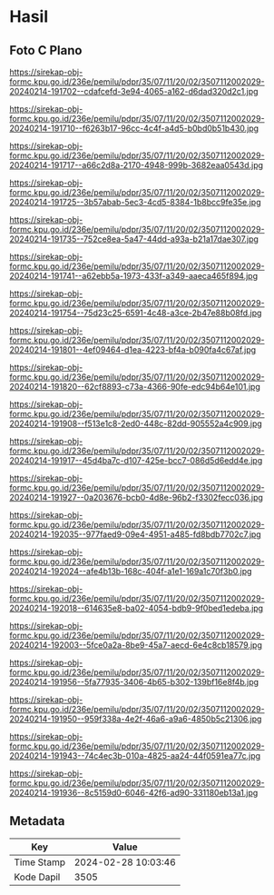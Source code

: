 # Hasil

## Foto C Plano

https://sirekap-obj-formc.kpu.go.id/236e/pemilu/pdpr/35/07/11/20/02/3507112002029-20240214-191702--cdafcefd-3e94-4065-a162-d6dad320d2c1.jpg

https://sirekap-obj-formc.kpu.go.id/236e/pemilu/pdpr/35/07/11/20/02/3507112002029-20240214-191710--f6263b17-96cc-4c4f-a4d5-b0bd0b51b430.jpg

https://sirekap-obj-formc.kpu.go.id/236e/pemilu/pdpr/35/07/11/20/02/3507112002029-20240214-191717--a66c2d8a-2170-4948-999b-3682eaa0543d.jpg

https://sirekap-obj-formc.kpu.go.id/236e/pemilu/pdpr/35/07/11/20/02/3507112002029-20240214-191725--3b57abab-5ec3-4cd5-8384-1b8bcc9fe35e.jpg

https://sirekap-obj-formc.kpu.go.id/236e/pemilu/pdpr/35/07/11/20/02/3507112002029-20240214-191735--752ce8ea-5a47-44dd-a93a-b21a17dae307.jpg

https://sirekap-obj-formc.kpu.go.id/236e/pemilu/pdpr/35/07/11/20/02/3507112002029-20240214-191741--a62ebb5a-1973-433f-a349-aaeca465f894.jpg

https://sirekap-obj-formc.kpu.go.id/236e/pemilu/pdpr/35/07/11/20/02/3507112002029-20240214-191754--75d23c25-6591-4c48-a3ce-2b47e88b08fd.jpg

https://sirekap-obj-formc.kpu.go.id/236e/pemilu/pdpr/35/07/11/20/02/3507112002029-20240214-191801--4ef09464-d1ea-4223-bf4a-b090fa4c67af.jpg

https://sirekap-obj-formc.kpu.go.id/236e/pemilu/pdpr/35/07/11/20/02/3507112002029-20240214-191820--62cf8893-c73a-4366-90fe-edc94b64e101.jpg

https://sirekap-obj-formc.kpu.go.id/236e/pemilu/pdpr/35/07/11/20/02/3507112002029-20240214-191908--f513e1c8-2ed0-448c-82dd-905552a4c909.jpg

https://sirekap-obj-formc.kpu.go.id/236e/pemilu/pdpr/35/07/11/20/02/3507112002029-20240214-191917--45d4ba7c-d107-425e-bcc7-086d5d6edd4e.jpg

https://sirekap-obj-formc.kpu.go.id/236e/pemilu/pdpr/35/07/11/20/02/3507112002029-20240214-191927--0a203676-bcb0-4d8e-96b2-f3302fecc036.jpg

https://sirekap-obj-formc.kpu.go.id/236e/pemilu/pdpr/35/07/11/20/02/3507112002029-20240214-192035--977faed9-09e4-4951-a485-fd8bdb7702c7.jpg

https://sirekap-obj-formc.kpu.go.id/236e/pemilu/pdpr/35/07/11/20/02/3507112002029-20240214-192024--afe4b13b-168c-404f-a1e1-169a1c70f3b0.jpg

https://sirekap-obj-formc.kpu.go.id/236e/pemilu/pdpr/35/07/11/20/02/3507112002029-20240214-192018--614635e8-ba02-4054-bdb9-9f0bed1edeba.jpg

https://sirekap-obj-formc.kpu.go.id/236e/pemilu/pdpr/35/07/11/20/02/3507112002029-20240214-192003--5fce0a2a-8be9-45a7-aecd-6e4c8cb18579.jpg

https://sirekap-obj-formc.kpu.go.id/236e/pemilu/pdpr/35/07/11/20/02/3507112002029-20240214-191956--5fa77935-3406-4b65-b302-139bf16e8f4b.jpg

https://sirekap-obj-formc.kpu.go.id/236e/pemilu/pdpr/35/07/11/20/02/3507112002029-20240214-191950--959f338a-4e2f-46a6-a9a6-4850b5c21306.jpg

https://sirekap-obj-formc.kpu.go.id/236e/pemilu/pdpr/35/07/11/20/02/3507112002029-20240214-191943--74c4ec3b-010a-4825-aa24-44f0591ea77c.jpg

https://sirekap-obj-formc.kpu.go.id/236e/pemilu/pdpr/35/07/11/20/02/3507112002029-20240214-191936--8c5159d0-6046-42f6-ad90-331180eb13a1.jpg


## Metadata

| Key        | Value               |
| ---------- | ------------------- |
| Time Stamp | 2024-02-28 10:03:46 |
| Kode Dapil | 3505                |



